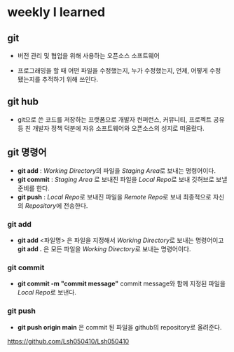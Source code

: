 # weekly I learned
## git
* 버전 관리 및 협업을 위해 사용하는 오픈소스 소프트웨어

* 프로그래밍을 할 때 어떤 파일을 수정했는지, 누가 수정했는지, 언제, 어떻게 수정 됐는지를 추적하기 위해 쓰인다.

## git hub
* git으로 쓴 코드를 저장하는 프랫폼으로 개발자 컨퍼런스, 커뮤니티, 프로젝트 공유 등 친 개발자 정책 덕분에 자유 소프트웨어와 오픈소스의 성지로 떠올랐다.

## git 명령어

* **git add** : *Working Directory*의 파일을 *Staging Area*로 보내는 명령어이다.
* **git commit** : *Staging Area* 로 보내진 파일을 *Local Repo*로 보내 깃허브로 보낼 준비를 한다.
* **git push** : *Local Repo*로 보내진 파일을 *Remote Repo*로 보내 최종적으로 자신의 *Repository*에 전송한다.
### git add
- **git add** <파일명> 은 파일을 지정해서 *Working Directory*로 보내는 명령어이고 **git add .** 은 모든 파일을 *Working Directory*로 보내는 명령어이다.

### git commit
- **git commit -m "commit message"** commit message와 함께 지정된 파일을 *Local Repo*로 보낸다.

### git push
- **git push origin main** 은 commit 된 파일을 github의 repository로 올려준다.


https://github.com/Lsh050410/Lsh050410 